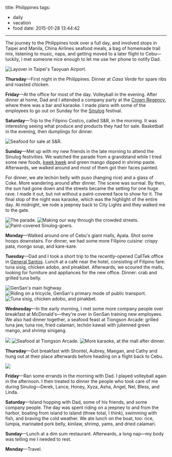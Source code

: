 title: Philippines
tags:
  - daily
  - vacation
  - food
date: 2015-01-28 13:44:42
---

The journey to the Philippines took over a full day, and involved stops in Taipei and Manila, China Airlines seafood meals, a bag of homemade trail mix, listening to music, naps, and getting moved to a later flight to Cebu—luckily, I met someone nice enough to let me use her phone to notify Dad.

![Layover in Taipei's Taoyuan Airport.](https://dl.dropbox.com/u/4291520/journal-images/philippines-1.jpg)

**Thursday**—First night in the Philippines. Dinner at *Casa Verde* for spare ribs and roasted chicken.

**Friday**—At the office for most of the day. Volleyball in the evening. After dinner at home, Dad and I attended a company party at the [Crown Regency](https://www.google.com/maps/place/Crown+Regency+Residences+Cebu/@10.3185,123.885,17z/data=!3m1!4b1!4m2!3m1!1s0x33a99ecc616da429:0x21c897fd84fba463), where there was a bar and karaoke. I made plans with some of the employees to go out on Sunday for the [Sinulog](http://en.wikipedia.org/wiki/Sinulog) festival.

**Saturday**—Trip to the Filipino Costco, called S&R, in the morning. It was interesting seeing what produce and products they had for sale. Basketball in the evening, then dumplings for dinner.

![Seafood for sale at S&R.](https://dl.dropbox.com/u/4291520/journal-images/philippines-2.jpg)

**Sunday**—Met up with my new friends in the late morning to attend the Sinulog festivities. We watched the parade from a grandstand while I tried some new foods, [kwek kwek](http://en.wikipedia.org/wiki/Tokneneng) and green mango dipped in shrimp paste. Afterwards, we walked around and most of them got their faces painted. 

For dinner, we ate lechón belly with puso (hanging rice) and a glass of Coke. More wandering around after dinner. The scene was surreal. By then, the sun had gone down and the streets became the setting for one huge rave. I made it out, but not without a paint-covered face to show for it. The final stop of the night was karaoke, which was the highlight of the entire day. At midnight, we rode a jeepney back to City Lights and they walked me to the gate.

![The parade.](https://dl.dropbox.com/u/4291520/journal-images/philippines-3.jpg)
![Making our way through the crowded streets.](https://dl.dropbox.com/u/4291520/journal-images/philippines-4.jpg)
![Paint-covered Sinulog-goers.](https://dl.dropbox.com/u/4291520/journal-images/philippines-5.jpg)

**Monday**—Walked around one of Cebu's giant malls, Ayala. Shot some hoops downstairs. For dinner, we had some more Filipino cuisine: crispy pata, mongo soup, and kare-kare.

**Tuesday**—Dad and I took a short trip to the recently-opened CallTek office in [General Santos](http://en.wikipedia.org/wiki/General_Santos). Lunch at a café near the hotel, consisting of Filipino fare: tuna sisig, chicken adobo, and pinakbet. Afterwards, we scoured the malls, looking for furniture and appliances for the new office. Dinner: crab and grilled tuna belly.

![GenSan's main highway.](https://dl.dropbox.com/u/4291520/journal-images/philippines-6.jpg)
![Riding on a tricycle, GenSan's primary mode of public transport.](https://dl.dropbox.com/u/4291520/journal-images/philippines-7.jpg)
![Tuna sisig, chicken adobo, and pinakbet.](https://dl.dropbox.com/u/4291520/journal-images/philippines-8.jpg)

**Wednesday**—In the early morning, I met some more company people over breakfast at McDonald's—they're over in GenSan training new employees. We also had dinner together, a seafood feast at Tiongson Arcade: grilled tuna jaw, tuna roe, fried calamari, lechón kawali with julienned green mango, and shrimp sinigang.

![](https://dl.dropbox.com/u/4291520/journal-images/philippines-9.jpg)
![Seafood at Tiongson Arcade.](https://dl.dropbox.com/u/4291520/journal-images/philippines-10.jpg)
![More karaoke, at the mall after dinner.](https://dl.dropbox.com/u/4291520/journal-images/philippines-11.jpg)

**Thursday**—Got breakfast with Shontel, Aubrey, Maegan, and Cathy and hung out at their place afterwards before heading on a flight back to Cebu.

![](https://dl.dropbox.com/u/4291520/journal-images/philippines-12.jpg)

**Friday**—Ran some errands in the morning with Dad. I played volleyball again in the afternoon. I then treated to dinner the people who took care of me during Sinulog—Derek, Lance, Honey, Xyza, Asha, Angel, Nel, Bless, and Linda.

**Saturday**—Island hopping with Dad, some of his friends, and some company people. The day was spent riding on a jeepney to and from the harbor, boating from island to island (three total, I think), swimming with fish, and braving the cold weather. We ate lunch on the boat, too: rice, lumpia, marinated pork belly, kinilaw, shrimp, yams, and dried calamari.

**Sunday**—Lunch at a dim sum restaurant. Afterwards, a long nap—my body was telling me I needed to rest.

**Monday**—Travel.
